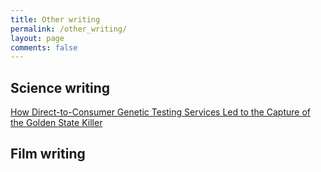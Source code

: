 ```yaml
---
title: Other writing
permalink: /other_writing/
layout: page
comments: false
---
```


## Science writing

[How Direct-to-Consumer Genetic Testing Services Led to the Capture of the Golden State Killer](http://sitn.hms.harvard.edu/flash/2018/direct-consumer-genetic-testing-services-led-capture-golden-state-killer/)

## Film writing
